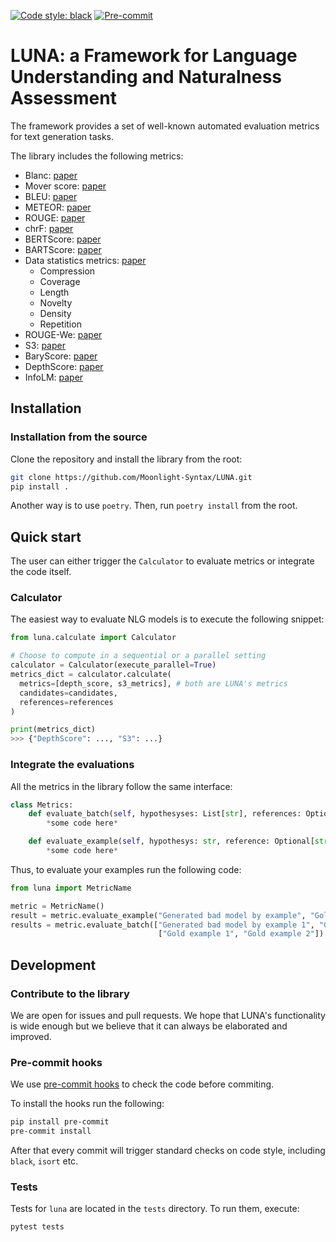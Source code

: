 [![Code style: black](https://img.shields.io/badge/code%20style-black-000000.svg)](https://github.com/psf/black)
[![Pre-commit](https://img.shields.io/badge/pre--commit-enabled-brightgreen?logo=pre-commit&logoColor=white)](https://github.com/MoonlightSyntax/LUNA/-/blob/main/.pre-commit-config.yaml)


# LUNA: a Framework for Language Understanding and Naturalness Assessment

The framework provides a set of well-known automated evaluation metrics for text generation tasks.

The library includes the following metrics:

- Blanc: [paper](https://aclanthology.org/2020.eval4nlp-1.2/)
- Mover score: [paper](https://aclanthology.org/D19-1053/)
- BLEU: [paper](https://aclanthology.org/P02-1040/)
- METEOR: [paper](https://aclanthology.org/W05-0909/)
- ROUGE: [paper](https://aclanthology.org/W04-1013/)
- chrF: [paper](https://aclanthology.org/W15-3049/)
- BERTScore: [paper](https://arxiv.org/abs/1904.09675)
- BARTScore: [paper](https://arxiv.org/abs/2106.11520)
- Data statistics metrics: [paper](https://aclanthology.org/N18-1065/)
  - Compression
  - Coverage
  - Length
  - Novelty
  - Density
  - Repetition
- ROUGE-We: [paper](https://aclanthology.org/D15-1222/)
- S3: [paper](https://aclanthology.org/W17-4510/)
- BaryScore: [paper](https://arxiv.org/abs/2108.12463)
- DepthScore: [paper](https://arxiv.org/abs/2103.12711)
- InfoLM: [paper](https://arxiv.org/abs/2112.01589)

## Installation

### Installation from the source

Clone the repository and install the library from the root:

```bash
git clone https://github.com/Moonlight-Syntax/LUNA.git
pip install .
```

Another way is to use `poetry`. Then, run `poetry install` from the root.


## Quick start

The user can either trigger the `Calculator` to evaluate metrics or integrate the code itself.

### Calculator

The easiest way to evaluate NLG models is to execute the following snippet:

```python
from luna.calculate import Calculator

# Choose to compute in a sequential or a parallel setting
calculator = Calculator(execute_parallel=True)
metrics_dict = calculator.calculate(
  metrics=[depth_score, s3_metrics], # both are LUNA's metrics
  candidates=candidates,
  references=references
)

print(metrics_dict)
>>> {"DepthScore": ..., "S3": ...}
```

### Integrate the evaluations

All the metrics in the library follow the same interface:

```python
class Metrics:
    def evaluate_batch(self, hypothesyses: List[str], references: Optional[List[str]]) -> List[float]:
        *some code here*

    def evaluate_example(self, hypothesys: str, reference: Optional[str]) -> float:
        *some code here*
```

Thus, to evaluate your examples run the following code:

```python
from luna import MetricName

metric = MetricName()
result = metric.evaluate_example("Generated bad model by example", "Gold example")
results = metric.evaluate_batch(["Generated bad model by example 1", "Generated bad model by example 2"],
                                 ["Gold example 1", "Gold example 2"])
```


## Development

### Contribute to the library

We are open for issues and pull requests. We hope that LUNA's functionality is wide enough but we believe that it can always be elaborated and improved.

### Pre-commit hooks

We use [pre-commit hooks](https://pre-commit.com/) to check the code before commiting.

To install the hooks run the following:

```bash
pip install pre-commit
pre-commit install
```

After that every commit will trigger standard checks on code style, including `black`, `isort` etc.

### Tests

Tests for `luna` are located in the `tests` directory. To run them, execute:

```bash
pytest tests
```
